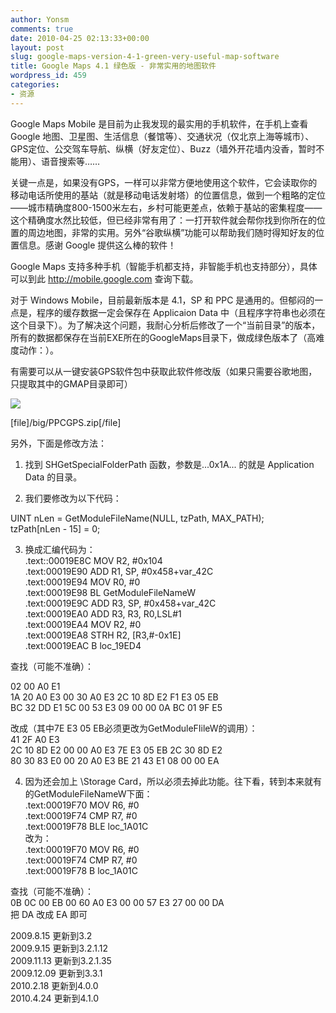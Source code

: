 ```yaml
---
author: Yonsm
comments: true
date: 2010-04-25 02:13:33+00:00
layout: post
slug: google-maps-version-4-1-green-very-useful-map-software
title: Google Maps 4.1 绿色版 - 非常实用的地图软件
wordpress_id: 459
categories:
- 资源
---
```


Google Maps Mobile 是目前为止我发现的最实用的手机软件，在手机上查看 Google 地图、卫星图、生活信息（餐馆等）、交通状况（仅北京上海等城市）、GPS定位、公交驾车导航、纵横（好友定位）、Buzz（墙外开花墙内没香，暂时不能用）、语音搜索等……  
  
关键一点是，如果没有GPS，一样可以非常方便地使用这个软件，它会读取你的移动电话所使用的基站（就是移动电话发射塔）的位置信息，做到一个粗略的定位——城市精确度800-1500米左右，乡村可能更差点，依赖于基站的密集程度——这个精确度水然比较低，但已经非常有用了：一打开软件就会帮你找到你所在的位置的周边地图，非常的实用。另外“谷歌纵横”功能可以帮助我们随时得知好友的位置信息。感谢 Google 提供这么棒的软件！  
  
Google Maps 支持多种手机（智能手机都支持，非智能手机也支持部分），具体可以到此 http://mobile.google.com 查询下载。  
  
对于 Windows Mobile，目前最新版本是 4.1，SP 和 PPC 是通用的。但郁闷的一点是，程序的缓存数据一定会保存在 Applicaion Data 中（且程序字符串也必须在这个目录下）。为了解决这个问题，我耐心分析后修改了一个“当前目录”的版本，所有的数据都保存在当前EXE所在的GoogleMaps目录下，做成绿色版本了（高难度动作：）。<!-- more -->  
  
有需要可以从一键安装GPS软件包中获取此软件修改版（如果只需要谷歌地图，只提取其中的GMAP目录即可）  
  
[![](HTTP://WWW.Yonsm.NET/wp-content/bo/attachment/1241094363_6214a0c3.gif)](HTTP://WWW.Yonsm.NET/wp-content/bo/attachment/1241094363_6214a0c3.gif)  
  
[file]/big/PPCGPS.zip[/file]  
  
  
另外，下面是修改方法：  
  
1. 找到 SHGetSpecialFolderPath 函数，参数是...0x1A... 的就是 Application Data 的目录。  
  
2. 我们要修改为以下代码：  
  
UINT nLen = GetModuleFileName(NULL, tzPath, MAX_PATH);  
tzPath[nLen - 15] = 0;  
  
3. 换成汇编代码为：  
.text::00019E8C                 MOV     R2, #0x104  
.text:00019E90                 ADD     R1, SP, #0x458+var_42C  
.text:00019E94                 MOV     R0, #0  
.text:00019E98                 BL      GetModuleFileNameW  
.text:00019E9C                 ADD     R3, SP, #0x458+var_42C  
.text:00019EA0                 ADD     R3, R3, R0,LSL#1  
.text:00019EA4                 MOV     R2, #0  
.text:00019EA8                 STRH    R2, [R3,#-0x1E]  
.text:00019EAC                 B       loc_19ED4  
  
  
查找（可能不准确）：  
  
02 00 A0 E1  
1A 20 A0 E3 00 30 A0 E3 2C 10 8D E2 F1 E3 05 EB  
BC 32 DD E1 5C 00 53 E3 09 00 00 0A BC 01 9F E5  
  
改成（其中7E E3 05 EB必须更改为GetModuleFIileW的调用）：  
41 2F A0 E3  
2C 10 8D E2 00 00 A0 E3 7E E3 05 EB 2C 30 8D E2  
80 30 83 E0 00 20 A0 E3 BE 21 43 E1 08 00 00 EA  
  
  
  
4. 因为还会加上 \Storage Card，所以必须去掉此功能。往下看，转到本来就有的GetModuleFileNameW下面：  
.text:00019F70                 MOV     R6, #0  
.text:00019F74                 CMP     R7, #0  
.text:00019F78                 BLE       loc_1A01C  
改为：  
.text:00019F70                 MOV     R6, #0  
.text:00019F74                 CMP     R7, #0  
.text:00019F78                 B       loc_1A01C  
  
  
查找（可能不准确）：  
0B 0C 00 EB 00 60 A0 E3  00 00 57 E3 27 00 00 DA  
把 DA 改成 EA 即可  
  
  


  
2009.8.15  更新到3.2  
2009.9.15  更新到3.2.1.12  
2009.11.13  更新到3.2.1.35  
2009.12.09  更新到3.3.1  
2010.2.18  更新到4.0.0  
2010.4.24  更新到4.1.0  
  

